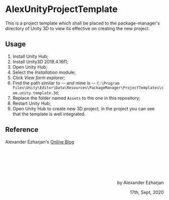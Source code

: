 # AlexUnityProjectTemplate
This is a project template which shall be placed to the package-manager's directory of Unity 3D to view its effective on creating the new project.



## Usage

1. Install Unity Hub;
2. Install Unity3D 2018.4.16f1;
3. Open Unity Hub;
4. Select the _Installation_ module;
5. Click _View form explorer_;
6. Find the path similar to -- and mine is -- `C:\Program Files\Unity\Editor\Data\Resources\PackageManager\ProjectTemplates\com.unity.template.3d`;
7. Replace the folder named `Assets` to the one in this repository;
8. Restart Unity Hub;
9. Open Unity Hub to create new 3D project, in the project you can see that the template is well integrated.



## Reference

Alexander Ezharjan's [Online Blog](https://www.cnblogs.com/ezhar/p/12904097.html)

<br>
<br>
<br>
<br>
<br>


<p align="right">by Alexander Ezharjan</p>
<p align="right">17th, Sept, 2020</p>
